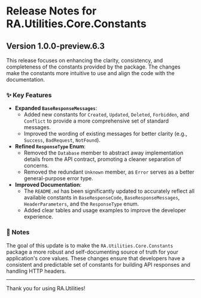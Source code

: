# Release Notes for RA.Utilities.Core.Constants

## Version 1.0.0-preview.6.3

This release focuses on enhancing the clarity, consistency, and completeness of the constants provided by the package. The changes make the constants more intuitive to use and align the code with the documentation.

### ✨ Key Features

*   **Expanded `BaseResponseMessages`**:
    *   Added new constants for `Created`, `Updated`, `Deleted`, `Forbidden`, and `Conflict` to provide a more comprehensive set of standard messages.
    *   Improved the wording of existing messages for better clarity (e.g., `Success`, `BadRequest`, `NotFound`).
*   **Refined `ResponseType` Enum**:
    *   Removed the `Database` member to abstract away implementation details from the API contract, promoting a cleaner separation of concerns.
    *   Removed the redundant `Unknown` member, as `Error` serves as a better general-purpose error type.
*   **Improved Documentation**:
    *   The `README.md` has been significantly updated to accurately reflect all available constants in `BaseResponseCode`, `BaseResponseMessages`, `HeaderParameters`, and the `ResponseType` enum.
    *   Added clear tables and usage examples to improve the developer experience.

### 📝 Notes

The goal of this update is to make the `RA.Utilities.Core.Constants` package a more robust and self-documenting source of truth for your application's core values. These changes ensure that developers have a consistent and predictable set of constants for building API responses and handling HTTP headers.

---

Thank you for using RA.Utilities!
